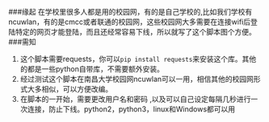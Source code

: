 ###缘起
在学校里很多人都是用的校园网，有的是自己学校的,比如我们学校有ncuwlan，有的是cmcc或者联通的校园网，这些校园网大多需要在连接wifi后登陆特定的网页才能登陆，而且还经常容易下线，所以就写了这个脚本图个方便。   
###需知
1. 这个脚本需要requests，你可以`pip install requests`来安装这个库。其他的都是一些python自带库，不需要额外安装。
2. 经过测试这个脚本在南昌大学校园网ncuwlan可以一用，相信其他的校园网形式大多相似，可以方便改编。
3. 在脚本的一开始，需要更改用户名和密码 ,以及可以自己设定每隔几秒进行一次连接，防止下线。python2，python3，linux和Windows都可以用


